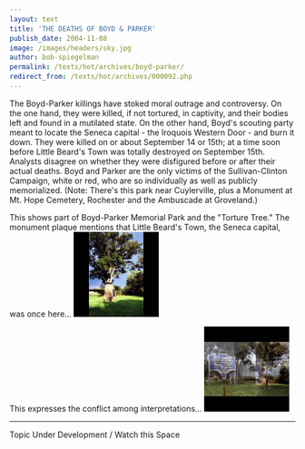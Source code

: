 ```yaml
---
layout: text
title: 'THE DEATHS OF BOYD & PARKER'
publish_date: 2004-11-08
image: /images/headers/sky.jpg
author: bob-spiegelman
permalink: /texts/hot/archives/boyd-parker/
redirect_from: /texts/hot/archives/000092.php
---
```


The Boyd-Parker killings have stoked moral outrage and controversy. On the one hand, they were killed, if not tortured, in captivity, and their bodies left and found in a mutilated state. On the other hand, Boyd's scouting party meant to locate the Seneca capital - the Iroquois Western Door - and burn it down. They were killed on or about September 14 or 15th; at a time soon before Little Beard's Town was totally destroyed on September 15th. Analysts disagree on whether they were disfigured before or after their actual deaths. Boyd and Parker are the only victims of the Sullivan-Clinton Campaign, white or red, who are so individually as well as publicly memorialized. (Note: There's this park near Cuylerville, plus a Monument at Mt. Hope Cemetery, Rochester and the Ambuscade at Groveland.)

This shows part of Boyd-Parker Memorial Park and the "Torture Tree." The monument plaque mentions that Little Beard's Town, the Seneca capital, was once here...
[![The Torture Tree](/images/thumbs/BP_TortureTree_And_Memorial_Web-thumb_tn.jpg)](/images/hot/BP_TortureTree_And_Memorial_Web.jpg)


This expresses the conflict among interpretations...
[![Historical Marker](/images/thumbs/BoydParker_DoubleTree_Web-thumb_tn.jpg)](/images/hot/BoydParker_DoubleTree_Web.jpg)

***
Topic Under Development / Watch this Space

